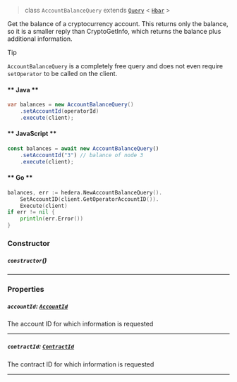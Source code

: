 > class `AccountBalanceQuery`
> extends [`Query`](reference/core/Query.md) < [`Hbar`](reference/Hbar.md) >

Get the balance of a cryptocurrency account. This returns only the balance, so it is a smaller
reply than CryptoGetInfo, which returns the balance plus additional information.

> [!TIP]
> `AccountBalanceQuery` is a completely free query and does not even require
> `setOperator` to be called on the client.

<!-- tabs:start -->

#### ** Java **

```java
var balances = new AccountBalanceQuery()
    .setAccountId(operatorId)
    .execute(client);
```

#### ** JavaScript **

```javascript
const balances = await new AccountBalanceQuery()
    .setAccountId("3") // balance of node 3
    .execute(client);
```

#### ** Go **

```go
balances, err := hedera.NewAccountBalanceQuery().
    SetAccountID(client.GetOperatorAccountID()).
    Execute(client)
if err != nil {
    println(err.Error())
}
```

<!-- tabs:end -->

### Constructor

##### `constructor`()

---

### Properties

##### `accountId`: [`AccountId`](reference/AccountId.md)

The account ID for which information is requested

---

##### `contractId`: [`ContractId`](reference/ContractId.md)

The contract ID for which information is requested

---
